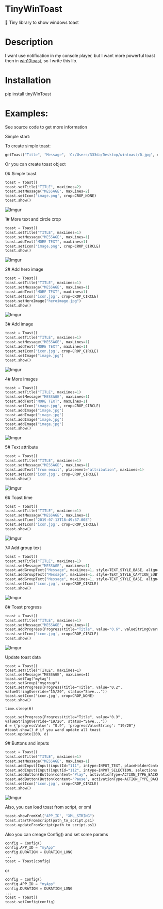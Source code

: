 # TinyWinToast

:email: Tiny library to show windows toast

# Description
I want use notification in my console player, but I want more powerful toast then in [win10toast](https://github.com/jithurjacob/Windows-10-Toast-Notifications "win10toast"),
so I write this lib.

# Installation

pip install tinyWinToast

# Examples:

See source code to get more information

Simple start:

To create simple toast:

```python
getToast("Title", "Message", 'C:/Users/333da/Desktop/wintoast/0.jpg', crop="circle", duration="short", appId="MyApp", isMute=True).show()
```

Or you can create toast object

0# Simple toast

```python
toast = Toast()
toast.setTitle("TITLE", maxLines=2)
toast.setMessage("MESSAGE", maxLines=2)
toast.setIcon('image.png', crop=CROP_NONE)
toast.show()
```

![Imgur](https://github.com/J-CITY/TinyWinToast/blob/master/screens/0.png)

1# More text and circle crop

```python
toast = Toast()
toast.setTitle("TITLE", maxLines=1)
toast.setMessage("MESSAGE", maxLines=1)
toast.addText("MORE TEXT", maxLines=1)
toast.setIcon('image.png', crop=CROP_CIRCLE)
toast.show()
```

![Imgur](https://github.com/J-CITY/TinyWinToast/blob/master/screens/1.png)

2# Add hero image

```python
toast = Toast()
toast.setTitle("TITLE", maxLines=1)
toast.setMessage("MESSAGE", maxLines=1)
toast.addText("MORE TEXT", maxLines=1)
toast.setIcon('icon.jpg', crop=CROP_CIRCLE)
toast.setHeroImage("heroimage.jpg")
toast.show()
```

![Imgur](https://github.com/J-CITY/TinyWinToast/blob/master/screens/2.png)

3# Add image

```python
toast = Toast()
toast.setTitle("TITLE", maxLines=1)
toast.setMessage("MESSAGE", maxLines=1)
toast.addText("MORE TEXT", maxLines=1)
toast.setIcon('icon.jpg', crop=CROP_CIRCLE)
toast.setImage("image.jpg")
toast.show()
```

![Imgur](https://github.com/J-CITY/TinyWinToast/blob/master/screens/3.png)

4# More images

```python
toast = Toast()
toast.setTitle("TITLE", maxLines=1)
toast.setMessage("MESSAGE", maxLines=1)
toast.addText("MORE TEXT", maxLines=1)
toast.setIcon('image.jpg', crop=CROP_CIRCLE)
toast.addImage("image.jpg")
toast.addImage("image.jpg")
toast.addImage("image.jpg")
toast.addImage("image.jpg")
toast.show()
```

![Imgur](https://github.com/J-CITY/TinyWinToast/blob/master/screens/4.png)

5# Text attribute

```python
toast = Toast()
toast.setTitle("TITLE", maxLines=1)
toast.setMessage("MESSAGE", maxLines=1)
toast.addText("from email", placement="attribution", maxLines=1)
toast.setIcon('icon.jpg', crop=CROP_CIRCLE)
toast.show()
```

![Imgur](https://github.com/J-CITY/TinyWinToast/blob/master/screens/5.png)

6# Toast time 

```python
toast = Toast()
toast.setTitle("TITLE", maxLines=1)
toast.setMessage("MESSAGE", maxLines=1)
toast.setTime("2019-07-13T18:49:37.00Z")
toast.setIcon('icon.jpg', crop=CROP_CIRCLE)
toast.show()
```

![Imgur](https://github.com/J-CITY/TinyWinToast/blob/master/screens/6.png)

7# Add group text

```python
toast = Toast()
toast.setTitle("TITLE", maxLines=1)
toast.setMessage("MESSAGE", maxLines=1)
toast.addGroupText("Message", maxLines=1, style=TEXT_STYLE_BASE, align=TEXT_ALIGN_LEFT)
toast.addGroupText("Message", maxLines=1, style=TEXT_STYLE_CAPTION_SUBTLE, align=TEXT_ALIGN_LEFT)
toast.addGroupText("Message", maxLines=1, style=TEXT_STYLE_BASE, align=TEXT_ALIGN_RIGHT)
toast.setIcon('icon.jpg', crop=CROP_CIRCLE)
toast.show()
```

![Imgur](https://github.com/J-CITY/TinyWinToast/blob/master/screens/7.png)

8# Toast progress

```python
toast = Toast()
toast.setTitle("TITLE", maxLines=1)
toast.setMessage("MESSAGE", maxLines=1)
toast.addProgress(Progress(title="Title", value="0.6", valueStringOverride="15/20", status="Save..."))
toast.setIcon('icon.jpg', crop=CROP_CIRCLE)
toast.show()
```

![Imgur](https://github.com/J-CITY/TinyWinToast/blob/master/screens/8.png)

Update toast data

```puthon
toast = Toast()
toast.setTitle("TITLE", maxLines=1)
toast.setMessage("MESSAGE", maxLines=1)
toast.setTag("mytag")
toast.setGroup("mygroup")
toast.setProgress(Progress(title="Title", value="0.2", valueStringOverride="15/20", status="Save..."))
toast.setIcon('icon.jpg', crop=CROP_NONE)
toast.show()

time.sleep(6)

toast.setProgress(Progress(title="Title", value="0.9", valueStringOverride="19/20", status="Save..."))
d = {'progressValue': "0.9", 'progressValueString': "19/20"}
#toast.show() # if you wand update all toast
toast.update(200, d)
```

9# Buttons and inputs

```python
toast = Toast()
toast.setTitle("TITLE", maxLines=1)
toast.setMessage("MESSAGE", maxLines=1)
toast.addInput(Input(inputId="111", intype=INPUT_TEXT, placeHolderContent="Input text..."))
toast.addInput(Input(inputId="112", intype=INPUT_SELECTION, selections = [("1","Yes"), ("2","No"), ("3","Maybe")], defaultInput="1"))
toast.addButton(Button(content="Play", activationType=ACTION_TYPE_BACKGROUND, arguments="dismiss", pendingUpdate=False))
toast.addButton(Button(content="Pause", activationType=ACTION_TYPE_BACKGROUND, arguments="http://www.google.com", pendingUpdate=False))
toast.setIcon('icon.jpg', crop=CROP_CIRCLE)
toast.show()
```

![Imgur](https://github.com/J-CITY/TinyWinToast/blob/master/screens/9.png)

Also, you can load toast from script, or xml

```python
toast.showFromXml("APP_ID", "XML_STRING")
toast.startFromScript(path_to_script.ps1)
toast.updateFromScript(path_to_script.ps1)
```

Also you can creage Config() and set some params
```python
config = Config()
config.APP_ID = "myApp"
config.DURATION = DURATION_LONG
...
toast = Toast(config)
```

or 

```python
config = Config()
config.APP_ID = "myApp"
config.DURATION = DURATION_LONG
...
toast = Toast()
toast.setConfig(config)
```
